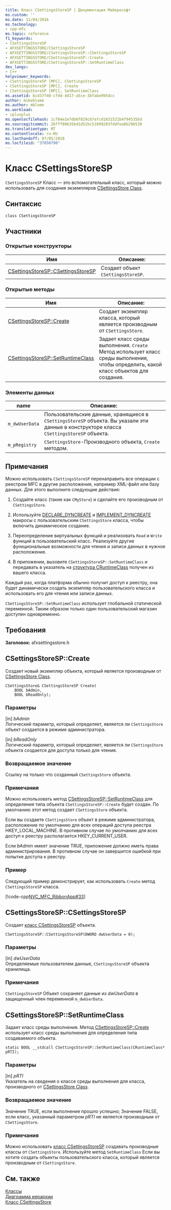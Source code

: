 ```yaml
---
title: Класс CSettingsStoreSP | Документация Майкрософт
ms.custom: ''
ms.date: 11/04/2016
ms.technology:
- cpp-mfc
ms.topic: reference
f1_keywords:
- CSettingsStoreSP
- AFXSETTINGSSTORE/CSettingsStoreSP
- AFXSETTINGSSTORE/CSettingsStoreSP::CSettingsStoreSP
- AFXSETTINGSSTORE/CSettingsStoreSP::Create
- AFXSETTINGSSTORE/CSettingsStoreSP::SetRuntimeClass
dev_langs:
- C++
helpviewer_keywords:
- CSettingsStoreSP [MFC], CSettingsStoreSP
- CSettingsStoreSP [MFC], Create
- CSettingsStoreSP [MFC], SetRuntimeClass
ms.assetid: bcd37f40-cfd4-4d17-a5ce-3bfabe995dcc
author: mikeblome
ms.author: mblome
ms.workload:
- cplusplus
ms.openlocfilehash: 1cf84e2e7db6f829cb7afcd1831521b4f94535bd
ms.sourcegitcommit: 26fff80635bd1d51bc51899203fddfea8b29b530
ms.translationtype: MT
ms.contentlocale: ru-RU
ms.lasthandoff: 07/05/2018
ms.locfileid: "37850790"
---
```

# <a name="csettingsstoresp-class"></a>Класс CSettingsStoreSP
`CSettingsStoreSP` Класс — это вспомогательный класс, который можно использовать для создания экземпляров [CSettingsStore Class](../../mfc/reference/csettingsstore-class.md).  
  
## <a name="syntax"></a>Синтаксис  
  
```  
class CSettingsStoreSP  
```  
  
## <a name="members"></a>Участники  
  
### <a name="public-constructors"></a>Открытые конструкторы  
  
|Имя|Описание:|  
|----------|-----------------|  
|[CSettingsStoreSP::CSettingsStoreSP](#csettingsstoresp)|Создает объект `CSettingsStoreSP`.|  
  
### <a name="public-methods"></a>Открытые методы  
  
|Имя|Описание:|  
|----------|-----------------|  
|[CSettingsStoreSP::Create](#create)|Создает экземпляр класса, который является производным от `CSettingsStore`.|  
|[CSettingsStoreSP::SetRuntimeClass](#setruntimeclass)|Задает класс среды выполнения. `Create` Метод использует класс среды выполнения, чтобы определить, какой класс объектов для создания.|  
  
### <a name="data-members"></a>Элементы данных  
  
|name|Описание:|  
|----------|-----------------|  
|`m_dwUserData`|Пользовательские данные, хранящиеся в `CSettingsStoreSP` объекта. Вы указали эти данные в конструкторе класса `CSettingsStoreSP` объекта.|  
|`m_pRegistry`|`CSettingsStore`-Производного объекта, `Create` методом.|  
  
## <a name="remarks"></a>Примечания  
 Можно использовать `CSettingsStoreSP` перенаправить все операции с реестром MFC в другие расположения, например XML-файл или базу данных. Для этого выполните следующие действия:  
  
1.  Создайте класс (такие как `CMyStore`) и сделайте его производным от `CSettingsStore`.  
  
2.  Используйте [DECLARE_DYNCREATE](run-time-object-model-services.md#declare_dyncreate) и [IMPLEMENT_DYNCREATE](run-time-object-model-services.md#implement_dyncreate) макросы с пользовательским `CSettingsStore` класса, чтобы включить динамическое создание.  
  
3.  Переопределение виртуальных функций и реализовать `Read` и `Write` функций в пользовательский класс. Реализуйте другие функциональные возможности для чтения и записи данных в нужное расположение.  
  
4.  В приложении, вызовите `CSettingsStoreSP::SetRuntimeClass` и передавать в указатель на [структура CRuntimeClass](../../mfc/reference/cruntimeclass-structure.md) получен из вашего класса.  
  
 Каждый раз, когда платформа обычно получит доступ к реестру, она будет динамически создать экземпляр пользовательского класса и использовать его для чтения или записи данных.  
  
 `CSettingsStoreSP::SetRuntimeClass` использует глобальной статической переменной. Таким образом только один пользовательский магазин доступен одновременно.  
  
## <a name="requirements"></a>Требования  
 **Заголовок:** afxsettingsstore.h  
  
##  <a name="create"></a>  CSettingsStoreSP::Create  
 Создает новый экземпляр объекта, который является производным от [CSettingsStore Class](../../mfc/reference/csettingsstore-class.md).  
  
```  
CSettingsStore& CSettingsStoreSP Create(
    BOOL bAdmin,  
    BOOL bReadOnly);
```  
  
### <a name="parameters"></a>Параметры  
 [in] *bAdmin*  
 Логический параметр, который определяет, является ли `CSettingsStore` объект создается в режиме администратора.  
  
 [in] *bReadOnly*  
 Логический параметр, который определяет, является ли `CSettingsStore` объекта создается для доступа только для чтения.  
  
### <a name="return-value"></a>Возвращаемое значение  
 Ссылку на только что созданный `CSettingsStore` объекта.  
  
### <a name="remarks"></a>Примечания  
 Можно использовать метод [CSettingsStoreSP::SetRuntimeClass](#setruntimeclass) для определения типа объекта `CSettingsStoreSP::Create` будет создан. По умолчанию этот метод создает `CSettingsStore` объекта.  
  
 Если вы создаете `CSettingsStore` объект в режиме администратора, расположение по умолчанию для всех операций доступа реестра HKEY_LOCAL_MACHINE. В противном случае по умолчанию для всех доступ к реестру располагается HKEY_CURRENT_USER.  
  
 Если *bAdmin* имеет значение TRUE, приложение должно иметь права администрирования. В противном случае он завершится ошибкой при попытке доступа к реестру.  
  
### <a name="example"></a>Пример  
 Следующий пример демонстрирует, как использовать `Create` метод `CSettingsStoreSP` класса.  
  
 [!code-cpp[NVC_MFC_RibbonApp#33](../../mfc/reference/codesnippet/cpp/csettingsstoresp-class_1.cpp)]  
  
##  <a name="csettingsstoresp"></a>  CSettingsStoreSP::CSettingsStoreSP  
 Создает [класс CSettingsStoreSP](../../mfc/reference/csettingsstoresp-class.md) объекта.  
  
```  
CSettingsStoreSP::CSettingsStoreSP(DWORD dwUserData = 0);
```  
  
### <a name="parameters"></a>Параметры  
 [in] *dwUserData*  
 Определяемые пользователем данные, `CSettingsStoreSP` объекта хранилища.  
  
### <a name="remarks"></a>Примечания  
 `CSettingsStoreSP` Объект сохраняет данные из *dwUserData* в защищенный член переменной `m_dwUserData`.  
  
##  <a name="setruntimeclass"></a>  CSettingsStoreSP::SetRuntimeClass  
 Задает класс среды выполнения. Метод [CSettingsStoreSP::Create](#create) использует класс среды выполнения для определения типа создаваемого объекта.  
  
```  
static BOOL __stdcall CSettingsStoreSP::SetRuntimeClass(CRuntimeClass* pRTI);
```  
  
### <a name="parameters"></a>Параметры  
 [in] *pRTI*  
 Указатель на сведения о классе среды выполнения для класса, производного от [CSettingsStore Class](../../mfc/reference/csettingsstore-class.md).  
  
### <a name="return-value"></a>Возвращаемое значение  
 Значение TRUE, если выполнение прошло успешно; Значение FALSE, если класс, указанный параметром *pRTI* не является производным от `CSettingsStore`.  
  
### <a name="remarks"></a>Примечания  
 Можно использовать [класс CSettingsStoreSP](../../mfc/reference/csettingsstoresp-class.md) создавать производные классы от `CSettingsStore`. Используйте метод `SetRuntimeClass` Если вы хотите создать объекты пользовательского класса, который является производным от `CSettingsStore`.  
  
## <a name="see-also"></a>См. также  
 [Классы](../../mfc/reference/mfc-classes.md)   
 [Диаграмма иерархии](../../mfc/hierarchy-chart.md)   
 [Класс CSettingsStore](../../mfc/reference/csettingsstore-class.md)
